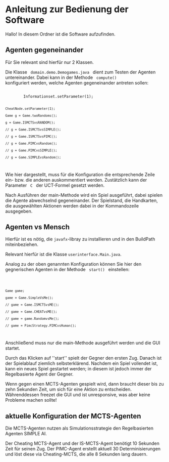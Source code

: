 # Anleitung zur Bedienung der Software

Hallo! In diesem Ordner ist die Software aufzufinden.

## Agenten gegeneinander

Für Sie relevant sind hierfür nur 2 Klassen.

Die Klasse <code> domain.demo.Demogames.java </code>  dient zum Testen der Agenten untereinander. Dabei kann in der Methode <code> compute() </code> konfiguriert werden, welche Agenten gegeneinander antreten sollen: 

<code> 		
		Informationset.setParameter(1);
					
	CheatNode.setParameter(1);
	
    Game g = Game.twoRandoms();

    g = Game.ISMCTSvsRANDOM();

    // g = Game.ISMCTSvsSIMPLE();

    // g = Game.ISMCTSvsPIMC();

    // g = Game.PIMCvsRandom();

    // g = Game.PIMCvsSIMPLE();

    // g = Game.SIMPLEvsRandom();
</code>

Wie hier dargestellt, muss für die Konfiguration die entsprechende Zeile ein- bzw. die anderen auskommentiert werden. Zustätzlich kann der Parameter <code> C </code> der UCT-Formel gesetzt werden. 

Nach Ausführen der main-Methode wird ein Spiel ausgeführt, dabei spielen die Agente abwechselnd gegeneinander. Der Spielstand, die Handkarten, die ausgewählten Aktionen werden dabei in der Kommandozeile ausgegeben.

## Agenten vs Mensch 

Hierfür ist es nötig, die <code>javafx</code>-libray zu installieren und in den BuildPath miteinbeziehen.

Relevant hierfür ist die Klasse <code>userinterface.Main.java</code>. 

Analog zu der oben genannten Konfiguration können Sie hier den gegnerischen Agenten in der Methode <code> start() </code> einstellen: 

<code>

	Game game;

    game = Game.SimpleVsMe();

    // game = Game.ISMCTSvsME();

    // game = Game.CHEATvsME();

    // game = game.RandomvsMe();

    // game = PimcStrategy.PIMCvsHuman();
    
</code>

Anschließend muss nur die main-Methode ausgeführt werden und die GUI startet.

Durch das Klicken auf ''start'' spielt der Gegner den ersten Zug. Danach ist der Spielablauf ziemlich selbsterklärend. Nachdem ein Spiel vollendet ist, kann ein neues Spiel gestartet werden; in diesem ist jedoch immer der Regelbasierte Agent der Gegner.

Wenn gegen einen MCTS-Agenten gespielt wird, dann braucht dieser bis zu zehn Sekunden Zeit, um sich für eine Aktion zu entscheiden. Währenddessen freezet die GUI und ist unresponsive, was aber keine Probleme machen sollte!

## aktuelle Konfiguration der MCTS-Agenten

Die MCTS-Agenten nutzen als Simulationsstrategie den Regelbasierten Agenten SIMPLE AI.

Der Cheating MCTS-Agent und der IS-MCTS-Agent benötigt 10 Sekunden Zeit für seinen Zug. 
Der PIMC-Agent erstellt aktuell 30 Determinisierungen und löst diese via Cheating-MCTS, die alle 8 Sekunden lang dauern. 
